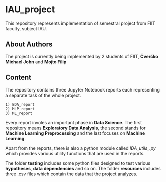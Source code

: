 # IAU_project

This repository represents implementation of semestral project from FIIT faculty, subject IAU.

## About Authors

The project is currently being implemented by 2 students of FIIT, __Čverčko Michael John__ and __Mojto Filip__

## Content

The repository contains three Jupyter Notebook reports each representing a separate task of the whole project.

    1) EDA_report
    2) MLP_report
    3) ML_report

Every report involes an important phase in __Data Science__. The first repository means __Exploratory Data Analysis__, the second stands for __Machine Learning Preprocessing__ and the last focuses on __Machine Learning__.

Apart from the reports, there is also a python module called *IDA_utils_.py* which provides various utility functions that are used in the reports.

The folder __testing__ includes some python files designed to test various __hypotheses__, __data dependencies__ and so on. The folder __resources__ includes three .csv files which contain the data that the project analyzes.


